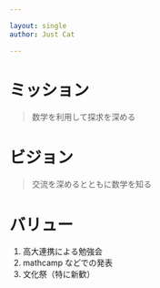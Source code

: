 ```yaml
---

layout: single
author: Just Cat

---
```


# ミッション

> 数学を利用して探求を深める

# ビジョン

> 交流を深めるとともに数学を知る

# バリュー

1. 高大連携による勉強会
2. mathcamp などでの発表
3. 文化祭（特に新歓）


